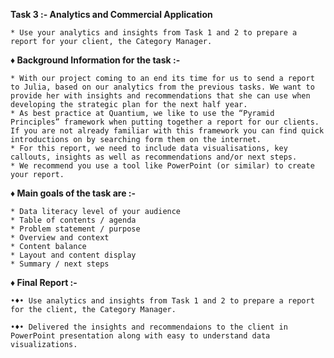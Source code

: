 **Task 3 :- Analytics and Commercial Application**

    * Use your analytics and insights from Task 1 and 2 to prepare a report for your client, the Category Manager.

**♦ Background Information for the task :-**

    * With our project coming to an end its time for us to send a report to Julia, based on our analytics from the previous tasks. We want to provide her with insights and recommendations that she can use when developing the strategic plan for the next half year.
    * As best practice at Quantium, we like to use the “Pyramid Principles” framework when putting together a report for our clients. If you are not already familiar with this framework you can find quick introductions on by searching form them on the internet.
    * For this report, we need to include data visualisations, key callouts, insights as well as recommendations and/or next steps.
    * We recommend you use a tool like PowerPoint (or similar) to create your report.

**♦ Main goals of the task are :-**

    * Data literacy level of your audience
    * Table of contents / agenda
    * Problem statement / purpose
    * Overview and context
    * Content balance
    * Layout and content display
    * Summary / next steps

**♦ Final Report :-**

    •♦• Use analytics and insights from Task 1 and 2 to prepare a report for the client, the Category Manager.
    
    •♦• Delivered the insights and recommendaions to the client in PowerPoint presentation along with easy to understand data visualizations.
